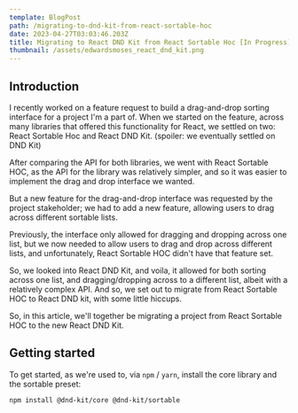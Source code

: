 ```yaml
---
template: BlogPost
path: /migrating-to-dnd-kit-from-react-sortable-hoc
date: 2023-04-27T03:03:46.203Z
title: Migrating to React DND Kit from React Sortable Hoc [In Progress]
thumbnail: /assets/edwardsmoses_react_dnd_kit.png
---
```


<!--StartFragment-->

## **Introduction**

I recently worked on a feature request to build a drag-and-drop sorting interface for a project I'm a part of. When we started on the feature, across many libraries that offered this functionality for React, we settled on two: React Sortable Hoc and React DND Kit. (spoiler: we eventually settled on DND Kit)

After comparing the API for both libraries, we went with React Sortable HOC, as the API for the library was relatively simpler, and so it was easier to implement the drag and drop interface we wanted.

But a new feature for the drag-and-drop interface was requested by the project stakeholder; we had to add a new feature, allowing users to drag across different sortable lists.

Previously, the interface only allowed for dragging and dropping across one list, but we now needed to allow users to drag and drop across different lists, and unfortunately, React Sortable HOC didn't have that feature set.

So, we looked into React DND Kit, and voila, it allowed for both sorting across one list, and dragging/dropping across to a different list, albeit with a relatively complex API. And so, we set out to migrate from React Sortable HOC to React DND kit, with some little hiccups.

So, in this article, we'll together be migrating a project from React Sortable HOC to the new React DND Kit.

## Getting started

To get started, as we're used to, via `npm` / `yarn`, install the core library and the sortable preset:

```bash
npm install @dnd-kit/core @dnd-kit/sortable

```

